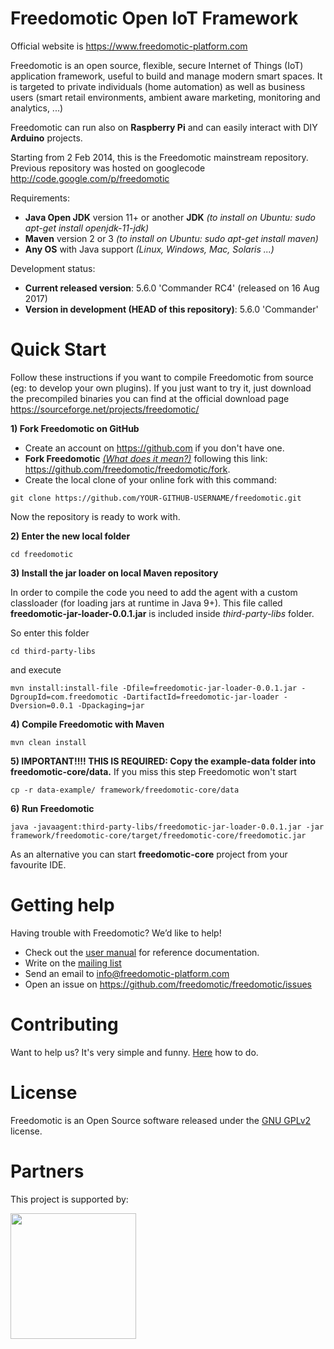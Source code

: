 Freedomotic Open IoT Framework
=================================

Official website is https://www.freedomotic-platform.com

Freedomotic is an open source, flexible, secure Internet of Things (IoT) application framework, useful to build and manage modern smart spaces. It is targeted to private individuals (home automation) as well as business users (smart retail environments, ambient aware marketing, monitoring and analytics, ...)

Freedomotic can run also on **Raspberry Pi** and can easily interact with DIY **Arduino** projects.

Starting from 2 Feb 2014, this is the Freedomotic mainstream repository. Previous repository was hosted on googlecode http://code.google.com/p/freedomotic

Requirements: 
- **Java Open JDK** version 11+ or another **JDK** _(to install on Ubuntu: sudo apt-get install openjdk-11-jdk)_
- **Maven** version 2 or 3 _(to install on Ubuntu: sudo apt-get install maven)_
- **Any OS** with Java support _(Linux, Windows, Mac, Solaris ...)_

Development status:
- **Current released version**: 5.6.0 'Commander RC4' (released on 16 Aug 2017)
- **Version in development (HEAD of this repository)**: 5.6.0 'Commander'


Quick Start
======================

Follow these instructions if you want to compile Freedomotic from source (eg: to develop your own plugins). If you just want to try it, just download the precompiled binaries you can find at the official download page https://sourceforge.net/projects/freedomotic/

**1) Fork Freedomotic on GitHub**

* Create an account on https://github.com if you don't have one.
* **Fork Freedomotic** [_(What does it mean?)_](https://help.github.com/articles/fork-a-repo) following this link: <https://github.com/freedomotic/freedomotic/fork>. 
* Create the local clone of your online fork with this command:

```
git clone https://github.com/YOUR-GITHUB-USERNAME/freedomotic.git
```

Now the repository is ready to work with.

**2) Enter the new local folder**

    cd freedomotic
    
**3) Install the jar loader on local Maven repository**

In order to compile the code you need to add the agent with a custom classloader (for loading jars at runtime in Java 9+). This file called **freedomotic-jar-loader-0.0.1.jar** is included inside _third-party-libs_ folder.

So enter this folder 

    cd third-party-libs
    
and execute

    mvn install:install-file -Dfile=freedomotic-jar-loader-0.0.1.jar -DgroupId=com.freedomotic -DartifactId=freedomotic-jar-loader -Dversion=0.0.1 -Dpackaging=jar
    
**4) Compile Freedomotic with Maven**

    mvn clean install
    
**5) IMPORTANT!!!! THIS IS REQUIRED: Copy the example-data folder into freedomotic-core/data.** If you miss this step Freedomotic won't start

    cp -r data-example/ framework/freedomotic-core/data
    
**6) Run Freedomotic**

    java -javaagent:third-party-libs/freedomotic-jar-loader-0.0.1.jar -jar framework/freedomotic-core/target/freedomotic-core/freedomotic.jar

As an alternative you can start **freedomotic-core** project from your favourite IDE.
    
Getting help
============

Having trouble with Freedomotic? We’d like to help!

- Check out the [user manual](http://freedomotic-user-manual.readthedocs.io) for reference documentation. 
- Write on the [mailing list](https://groups.google.com/forum/#!forum/freedom-domotics)
- Send an email to info@freedomotic-platform.com
- Open an issue on https://github.com/freedomotic/freedomotic/issues

Contributing
============

Want to help us? It's very simple and funny. [Here](https://github.com/freedomotic/freedomotic/blob/master/CONTRIBUTING.md) how to do.

License
=============

Freedomotic is an Open Source software released under the [GNU GPLv2](http://www.gnu.org/licenses/old-licenses/gpl-2.0.html) license.

Partners
========

This project is supported by:

<img src="https://opensource.nyc3.cdn.digitaloceanspaces.com/attribution/assets/SVG/DO_Logo_horizontal_blue.svg" width="201px">
